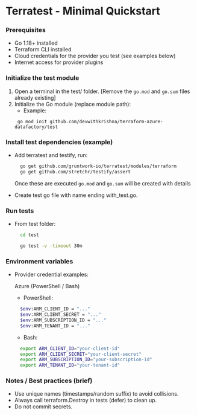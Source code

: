 # Terratest - Minimal Quickstart

### Prerequisites
- Go 1.18+ installed
- Terraform CLI installed
- Cloud credentials for the provider you test (see examples below)
- Internet access for provider plugins

### Initialize the test module
1. Open a terminal in the test/ folder. [Remove the `go.mod` and `go.sum` files already existing]
2. Initialize the Go module (replace module path):
   - Example:
    ```
     go mod init github.com/devwithkrishna/terraform-azure-datafactory/test
    ```

### Install test dependencies (example)
- Add terratest and testify, run:

  ```bash
    go get github.com/gruntwork-io/terratest/modules/terraform
    go get github.com/stretchr/testify/assert
  ```

  Once these are executed `go.mod` and `go.sum` will be created with details
  
- Create test go file with name ending with_test.go.

### Run tests

- From test folder:
  
  ```bash
    cd test
  ```

  ```bash
    go test -v -timeout 30m
  ```

### Environment variables

- Provider credential examples:


  Azure (PowerShell / Bash)
  - PowerShell:
  ```bash
    $env:ARM_CLIENT_ID = "..."
    $env:ARM_CLIENT_SECRET = "..."
    $env:ARM_SUBSCRIPTION_ID = "..."
    $env:ARM_TENANT_ID = "..."
  ```
  - Bash:
  ```bash
    export ARM_CLIENT_ID="your-client-id"
    export ARM_CLIENT_SECRET="your-client-secret"
    export ARM_SUBSCRIPTION_ID="your-subscription-id"
    export ARM_TENANT_ID="your-tenant-id"
  ```
### Notes / Best practices (brief)
- Use unique names (timestamps/random suffix) to avoid collisions.
- Always call terraform.Destroy in tests (defer) to clean up.
- Do not commit secrets.

